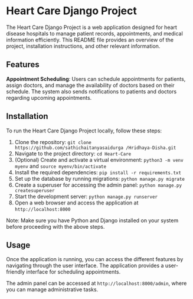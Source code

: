 # Heart Care Django Project

The Heart Care Django Project is a web application designed for heart disease hospitals to manage patient records, appointments, and medical information efficiently. This README file provides an overview of the project, installation instructions, and other relevant information.

## Features

**Appointment Scheduling**: Users can schedule appointments for patients, assign doctors, and manage the availability of doctors based on their schedule. The system also sends notifications to patients and doctors regarding upcoming appointments.

## Installation

To run the Heart Care Django Project locally, follow these steps:

1. Clone the repository: `git clone https://github.com/sathichaitanyasaidurga
/Hridhaya-Disha.git`
2. Navigate to the project directory: `cd Heart-Care`
3. (Optional) Create and activate a virtual environment: `python3 -m venv myenv` and `source myenv/bin/activate`
4. Install the required dependencies: `pip install -r requirements.txt`
5. Set up the database by running migrations: `python manage.py migrate`
6. Create a superuser for accessing the admin panel: `python manage.py createsuperuser`
7. Start the development server: `python manage.py runserver`
8. Open a web browser and access the application at `http://localhost:8000`

Note: Make sure you have Python and Django installed on your system before proceeding with the above steps.

## Usage

Once the application is running, you can access the different features by navigating through the user interface. The application provides a user-friendly interface for scheduling appointments.

The admin panel can be accessed at `http://localhost:8000/admin`, where you can manage administrative tasks.


